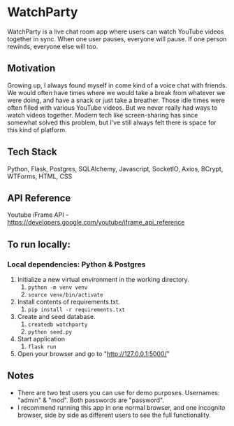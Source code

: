 # WatchParty

WatchParty is a live chat room app where users can watch YouTube videos together in sync. When one user pauses, everyone will pause. If one person rewinds, everyone else will too.

## Motivation

Growing up, I always found myself in come kind of a voice chat with friends. We would often have times where we would take a break from whatever we were doing, and have a snack or just take a breather. Those idle times were often filled with various YouTube videos. But we never really had ways to watch videos together. Modern tech like screen-sharing has since somewhat solved this problem, but I've still always felt there is space for this kind of platform.

## Tech Stack

Python, Flask, Postgres, SQLAlchemy, Javascript, SocketIO, Axios, BCrypt, WTForms, HTML, CSS

## API Reference

Youtube iFrame API - https://developers.google.com/youtube/iframe_api_reference

## To run locally:
### Local dependencies: Python & Postgres

1. Initialize a new virtual environment in the working directory.
   1. `python -m venv venv`
   2. `source venv/bin/activate`
2. Install contents of requirements.txt.
   1. `pip install -r requirements.txt`
3. Create and seed database.
   1. `createdb watchparty`
   2. `python seed.py`
4. Start application
   1. `flask run`
5. Open your browser and go to "http://127.0.0.1:5000/"

## Notes

- There are two test users you can use for demo purposes. Usernames: "admin" & "mod". Both passwords are "password".
- I recommend running this app in one normal browser, and one incognito browser, side by side as different users to see the full functionality.
